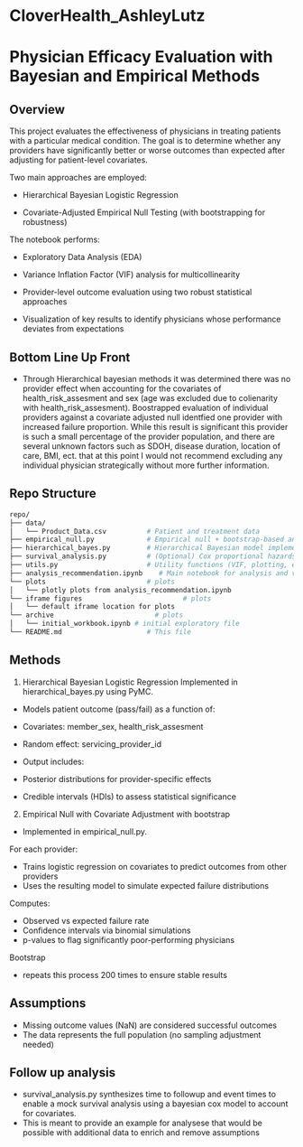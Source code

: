 # CloverHealth_AshleyLutz

# Physician Efficacy Evaluation with Bayesian and Empirical Methods
## Overview

This project evaluates the effectiveness of physicians in treating patients with a particular medical condition. The goal is to determine whether any providers have significantly better or worse outcomes than expected after adjusting for patient-level covariates.

Two main approaches are employed:

 - Hierarchical Bayesian Logistic Regression

 - Covariate-Adjusted Empirical Null Testing (with bootstrapping for robustness)

The notebook performs:

 - Exploratory Data Analysis (EDA)

 - Variance Inflation Factor (VIF) analysis for multicollinearity

 - Provider-level outcome evaluation using two robust statistical approaches

 - Visualization of key results to identify physicians whose performance deviates from expectations

## Bottom Line Up Front 
- Through Hierarchical bayesian methods it was determined there was no provider effect when accounting for the covariates of health_risk_assesment and sex (age was excluded due to colienarity with health_risk_assesment). Boostrapped evaluation of individual providers against a covariate adjusted null identfied one provider with increased failure proportion. While this result is significant this provider is such a small percentage of the provider population, and there are several unknown factors such as SDOH, disease duration, location of care, BMI, ect. that at this point I would not recommend excluding any individual physician strategically without more further information. 


## Repo Structure 
```bash
repo/
├── data/
│   └── Product_Data.csv          # Patient and treatment data
├── empirical_null.py             # Empirical null + bootstrap-based analysis
├── hierarchical_bayes.py         # Hierarchical Bayesian model implementation
├── survival_analysis.py          # (Optional) Cox proportional hazards model
├── utils.py                      # Utility functions (VIF, plotting, etc.)
├── analysis_recommendation.ipynb    # Main notebook for analysis and visualization
└── plots                         # plots
│   └── plotly plots from analysis_recommendation.ipynb
└── iframe figures                         # plots
│   └── default iframe location for plots
└── archive                         # plots
│   └── initial_workbook.ipynb # initial exploratory file 
└── README.md                     # This file
```

## Methods 
1. Hierarchical Bayesian Logistic Regression
Implemented in hierarchical_bayes.py using PyMC.

- Models patient outcome (pass/fail) as a function of:
- Covariates: member_sex, health_risk_assesment
- Random effect: servicing_provider_id

- Output includes:
- Posterior distributions for provider-specific effects
- Credible intervals (HDIs) to assess statistical significance

2. Empirical Null with Covariate Adjustment with bootstrap 
- Implemented in empirical_null.py.

For each provider:

- Trains logistic regression on covariates to predict outcomes from other providers
- Uses the resulting model to simulate expected failure distributions

Computes:
- Observed vs expected failure rate
- Confidence intervals via binomial simulations
- p-values to flag significantly poor-performing physicians

Bootstrap 
- repeats this process 200 times to ensure stable results 

## Assumptions 
 - Missing outcome values (NaN) are considered successful outcomes
 - The data represents the full population (no sampling adjustment needed)


## Follow up analysis 
- survival_analysis.py synthesizes time to followup and event times to enable a mock survival analysis using a bayesian cox model to account for covariates. 
- This is meant to provide an example for analysese that would be possible with additional data to enrich and remove assumptions

